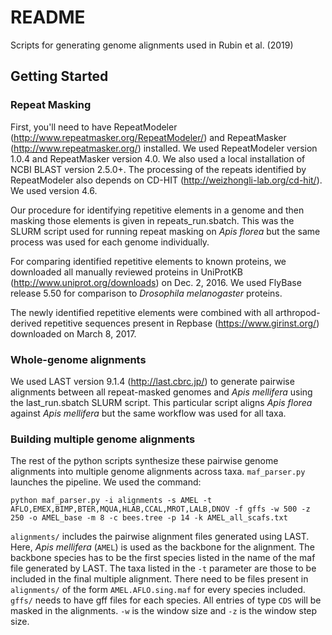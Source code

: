 # README

Scripts for generating genome alignments used in Rubin et al. (2019)

## Getting Started

### Repeat Masking

First, you'll need to have RepeatModeler (http://www.repeatmasker.org/RepeatModeler/) and RepeatMasker (http://www.repeatmasker.org/) installed. We used RepeatModeler version 1.0.4 and RepeatMasker version 4.0. We also used a local installation of NCBI BLAST version 2.5.0+. The processing of the repeats identified by RepeatModeler also depends on CD-HIT (http://weizhongli-lab.org/cd-hit/). We used version 4.6.

Our procedure for identifying repetitive elements in a genome and then masking those elements is given in repeats_run.sbatch. This was the SLURM script used for running repeat masking on *Apis florea* but the same process was used for each genome individually.

For comparing identified repetitive elements to known proteins, we downloaded all manually reviewed proteins in UniProtKB (http://www.uniprot.org/downloads) on Dec. 2, 2016. We used FlyBase release 5.50 for comparison to *Drosophila melanogaster* proteins. 

The newly identified repetitive elements were combined with all arthropod-derived repetitive sequences present in Repbase (https://www.girinst.org/) downloaded on March 8, 2017.

### Whole-genome alignments

We used LAST version 9.1.4 (http://last.cbrc.jp/) to generate pairwise alignments between all repeat-masked genomes and *Apis mellifera* using the last_run.sbatch SLURM script. This particular script aligns *Apis florea* against *Apis mellifera* but the same workflow was used for all taxa.

### Building multiple genome alignments

The rest of the python scripts synthesize these pairwise genome alignments into multiple genome alignments across taxa. ```maf_parser.py``` launches the pipeline. We used the command:

```
python maf_parser.py -i alignments -s AMEL -t AFLO,EMEX,BIMP,BTER,MQUA,HLAB,CCAL,MROT,LALB,DNOV -f gffs -w 500 -z 250 -o AMEL_base -m 8 -c bees.tree -p 14 -k AMEL_all_scafs.txt
```

```alignments/``` includes the pairwise alignment files generated using LAST. Here, *Apis mellifera* (```AMEL```) is used as the backbone for the alignment. The backbone species has to be the first species listed in the name of the maf file generated by LAST. The taxa listed in the ```-t``` parameter are those to be included in the final multiple alignment. There need to be files present in ```alignments/``` of the form ```AMEL.AFLO.sing.maf``` for every species included. ```gffs/``` needs to have gff files for each species. All entries of type ```CDS``` will be masked in the alignments. ```-w``` is the window size and ```-z``` is the window step size. 